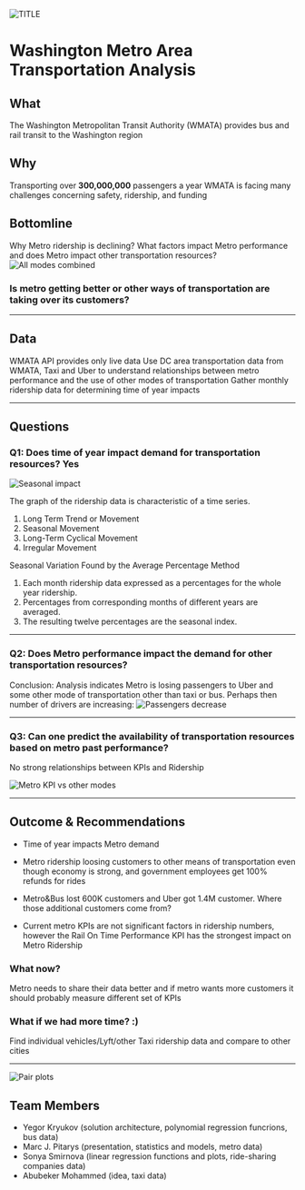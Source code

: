 
![TITLE](images/title.png)
# Washington Metro Area Transportation Analysis

## What
The Washington Metropolitan Transit Authority (WMATA) provides bus and rail transit to the Washington region
## Why
Transporting over **300,000,000** passengers a year WMATA is facing many challenges concerning safety, ridership, and funding
## Bottomline
Why Metro ridership is declining?  What factors impact Metro performance and does Metro impact other transportation resources?
![All modes combined](images/all.png)


### **Is metro getting better or other ways of transportation are taking over its customers?**

---
## Data
WMATA API provides only live data
Use DC area transportation data from WMATA, Taxi and Uber to understand relationships between metro performance and the use of other modes of transportation
Gather monthly ridership data for determining time of year impacts

---
## Questions

### Q1: Does time of year impact demand for transportation resources? **Yes**
![Seasonal impact](images/season.png)

The graph of the ridership data is characteristic of a time series.
1. Long Term Trend or Movement
2. Seasonal Movement
3. Long-Term Cyclical Movement
4. Irregular Movement

Seasonal Variation Found by the Average Percentage Method
1. Each month ridership data expressed as a percentages for the whole year ridership.
2. Percentages from corresponding months of different years are averaged.
3. The resulting twelve percentages are the seasonal index. 
---
### Q2: Does Metro performance impact the demand for other transportation resources? 
Conclusion:  Analysis indicates Metro is losing passengers to Uber and some other mode of transportation other than taxi or bus.  Perhaps then number of drivers are increasing:
![Passengers decrease](images/q2.png)

---
### Q3: Can one predict the availability of transportation resources based on metro past performance?

No strong relationships between KPIs and Ridership

![Metro KPI vs other modes](images/q3.png)

---

## Outcome & Recommendations

- Time of year impacts Metro demand

- Metro ridership loosing customers to other means of transportation even though economy is strong, and government employees get 100% refunds for rides
- Metro&Bus lost 600K customers and Uber got 1.4M customer.  Where those additional customers come from?
- Current metro KPIs are not significant factors in ridership numbers, however the Rail On Time Performance KPI has the strongest impact on Metro Ridership
### What now?
Metro needs to share their data better and if metro wants more customers it should probably measure different set of KPIs
### What if we had more time? :)

Find individual vehicles/Lyft/other Taxi ridership data and compare to other cities

---
![Pair plots](images/final.png)

## Team Members

- Yegor Kryukov (solution architecture, polynomial regression funcrions, bus data)
- Marc J. Pitarys (presentation, statistics and models, metro data)
- Sonya Smirnova (linear regression functions and plots, ride-sharing companies data)
- Abubeker Mohammed (idea, taxi data)

